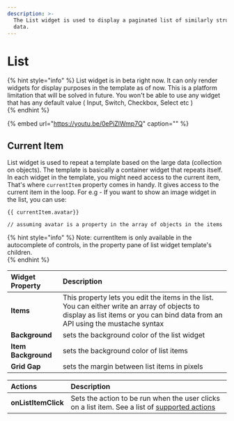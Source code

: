 ```yaml
---
description: >-
  The List widget is used to display a paginated list of similarly structured
  data.
---
```


# List

{% hint style="info" %}
List widget is in beta right now. It can only render widgets for display purposes in the template as of now. This is a platform limitation that will be solved in future. You won't be able to use any widget that has any default value \( Input, Switch, Checkbox, Select etc \)   
{% endhint %}

{% embed url="https://youtu.be/0ePiZlWmp7Q" caption="" %}

## Current Item

List widget is used to repeat a template based on the large data \(collection on objects\). The template is basically a container widget that repeats itself. In each widget in the template, you might need access to the current item, That's where `currentItem` property comes in handy. It gives access to the current item in the loop. For e.g - If you want to show an image widget in the list, you can use:

```text
{{ currentItem.avatar}}

// assuming avatar is a property in the array of objects in the items
```

{% hint style="info" %}
Note: currentItem is only available in the autocomplete of controls, in the property pane of list widget template's children.   
{% endhint %}

| Widget Property | Description |
| :--- | :--- |
| **Items** | This property lets you edit the items in the list. You can either write an array of objects to display as list items or you can bind data from an API using the mustache syntax |
| **Background** | sets the background color of the list widget |
| **Item Background** | sets the background color of list items |
| **Grid Gap** | sets the margin between list items in pixels |

| Actions | Description |
| :--- | :--- |
| **onListItemClick** | Sets the action to be run when the user clicks on a list item. See a list of [supported actions](../core-concepts/writing-code/appsmith-framework.md) |

